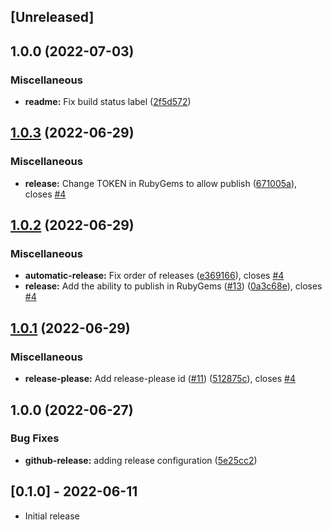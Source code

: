 ## [Unreleased]

## 1.0.0 (2022-07-03)


### Miscellaneous

* **readme:** Fix build status label ([2f5d572](https://github.com/JuanVqz/noko_cli/commit/2f5d5720b97cbb54d4aeca169c333601b69edb28))

## [1.0.3](https://github.com/JuanVqz/noko_cli/compare/v1.0.2...v1.0.3) (2022-06-29)


### Miscellaneous

* **release:** Change TOKEN in RubyGems to allow publish ([671005a](https://github.com/JuanVqz/noko_cli/commit/671005ad7725a33aef8af64ba2528a4480c47d77)), closes [#4](https://github.com/JuanVqz/noko_cli/issues/4)

## [1.0.2](https://github.com/JuanVqz/noko_cli/compare/v1.0.1...v1.0.2) (2022-06-29)


### Miscellaneous

* **automatic-release:** Fix order of releases ([e369166](https://github.com/JuanVqz/noko_cli/commit/e3691662a864e57cfab63e7c94b12f6298ac8598)), closes [#4](https://github.com/JuanVqz/noko_cli/issues/4)
* **release:** Add the ability to publish in RubyGems ([#13](https://github.com/JuanVqz/noko_cli/issues/13)) ([0a3c68e](https://github.com/JuanVqz/noko_cli/commit/0a3c68ef5738ea94f451e14b538d648895f53277)), closes [#4](https://github.com/JuanVqz/noko_cli/issues/4)

## [1.0.1](https://github.com/JuanVqz/noko_cli/compare/v1.0.0...v1.0.1) (2022-06-29)


### Miscellaneous

* **release-please:** Add release-please id ([#11](https://github.com/JuanVqz/noko_cli/issues/11)) ([512875c](https://github.com/JuanVqz/noko_cli/commit/512875c3985271f2a5b1ab167aeb6e1f71ad9b6b)), closes [#4](https://github.com/JuanVqz/noko_cli/issues/4)

## 1.0.0 (2022-06-27)


### Bug Fixes

* **github-release:** adding release configuration ([5e25cc2](https://github.com/JuanVqz/noko_cli/commit/5e25cc22f4efc6749512b6d599bd7bcfddc60c98))

## [0.1.0] - 2022-06-11

- Initial release
